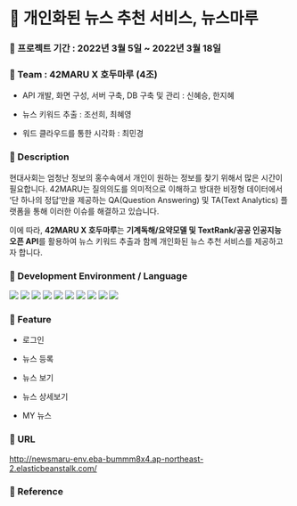# :newspaper: 개인화된 뉴스 추천 서비스, 뉴스마루

### :pushpin: 프로젝트 기간 : 2022년 3월 5일 ~ 2022년 3월 18일

### :pushpin: Team : 42MARU X 호두마루 (4조)
- <p> API 개발, 화면 구성, 서버 구축, DB 구축 및 관리 : 신혜승, 한지혜 </p>
- <p> 뉴스 키워드 추출 : 조선희, 최혜영 </p>
- <p> 워드 클라우드를 통한 시각화 : 최민경 </p>

### :pushpin: Description
현대사회는 엄청난 정보의 홍수속에서 개인이 원하는 정보를 찾기 위해서 많은 시간이 필요합니다.
42MARU는 질의의도를 의미적으로 이해하고 방대한 비정형 데이터에서 ‘단 하나의 정답’만을 제공하는 QA(Question Answering) 및 TA(Text Analytics) 플랫폼을 통해 이러한 이슈를 해결하고 있습니다.  

이에 따라, **42MARU X 호두마루**는 **기계독해/요약모델 및 TextRank/공공 인공지능 오픈 API**를 활용하여 뉴스 키워드 추출과 함께 개인화된 뉴스 추천 서비스를 제공하고자 합니다.  

### :pushpin: Development Environment / Language
<img src="https://img.shields.io/badge/SpringBoot-6DB33F?style=flat-square&logo=SpringBoot&logoColor=white"/></a>
<img src="https://img.shields.io/badge/Java-007396?style=flat-square&logo=Java&logoColor=white"/></a>
<img src="https://img.shields.io/badge/Python-3766AB?style=flat-square&logo=Python&logoColor=white"/></a>
<img src="https://img.shields.io/badge/R-276DC3?style=flat-square&logo=R&logoColor=white"/></a>
<img src="https://img.shields.io/badge/HTML5-E34F26?style=flat-square&logo=HTML5&logoColor=white"/></a> 
<img src="https://img.shields.io/badge/CSS3-1572B6?style=flat-square&logo=CSS3&logoColor=white"/></a>
<img src="https://img.shields.io/badge/JavaScript-F7DF1E?style=flat-square&logo=JavaScript&logoColor=white"/></a>
<img src="https://img.shields.io/badge/Flask-000000?style=flat-square&logo=Flask&logoColor=white"/></a>
<img src="https://img.shields.io/badge/Amazon AWS-232F3E?style=flat-square&logo=Amazon%20AWS&logoColor=white"/></a>
<img src="https://img.shields.io/badge/MySQL-4479A1?style=flat-square&logo=MySQL&logoColor=white"/></a>

### :pushpin: Feature
- 로그인

- 뉴스 등록

- 뉴스 보기

- 뉴스 상세보기

- MY 뉴스

### :pushpin: URL
http://newsmaru-env.eba-bummm8x4.ap-northeast-2.elasticbeanstalk.com/

### :pushpin: Reference
